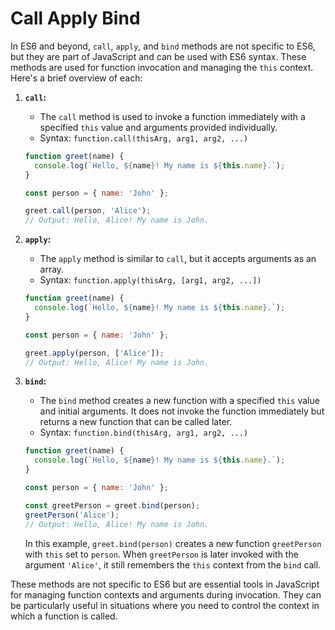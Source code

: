 
# Call Apply Bind

In ES6 and beyond, `call`, `apply`, and `bind` methods are not specific to ES6, but they are part of JavaScript and can be used with ES6 syntax. These methods are used for function invocation and managing the `this` context. Here's a brief overview of each:

1. **`call`:**
   - The `call` method is used to invoke a function immediately with a specified `this` value and arguments provided individually.
   - Syntax: `function.call(thisArg, arg1, arg2, ...)`

   ```javascript
   function greet(name) {
     console.log(`Hello, ${name}! My name is ${this.name}.`);
   }

   const person = { name: 'John' };

   greet.call(person, 'Alice');
   // Output: Hello, Alice! My name is John.
   ```

2. **`apply`:**
   - The `apply` method is similar to `call`, but it accepts arguments as an array.
   - Syntax: `function.apply(thisArg, [arg1, arg2, ...])`

   ```javascript
   function greet(name) {
     console.log(`Hello, ${name}! My name is ${this.name}.`);
   }

   const person = { name: 'John' };

   greet.apply(person, ['Alice']);
   // Output: Hello, Alice! My name is John.
   ```

3. **`bind`:**
   - The `bind` method creates a new function with a specified `this` value and initial arguments. It does not invoke the function immediately but returns a new function that can be called later.
   - Syntax: `function.bind(thisArg, arg1, arg2, ...)`

   ```javascript
   function greet(name) {
     console.log(`Hello, ${name}! My name is ${this.name}.`);
   }

   const person = { name: 'John' };

   const greetPerson = greet.bind(person);
   greetPerson('Alice');
   // Output: Hello, Alice! My name is John.
   ```

   In this example, `greet.bind(person)` creates a new function `greetPerson` with `this` set to `person`. When `greetPerson` is later invoked with the argument `'Alice'`, it still remembers the `this` context from the `bind` call.

These methods are not specific to ES6 but are essential tools in JavaScript for managing function contexts and arguments during invocation. They can be particularly useful in situations where you need to control the context in which a function is called.
